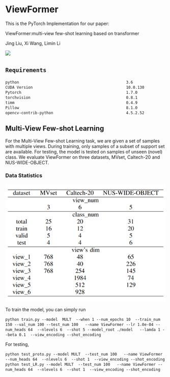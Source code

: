 # **ViewFormer**

This is the PyTorch Implementation for our paper:

ViewFormer:multi-view few-shot learning based on transformer

Jing Liu, Xi Wang, Limin Li

<img src="figs/frame.png">


## `Requirements`

    python                                               3.6 
    CUDA Version                                         10.0.130
    Pytorch                                              1.7.0
    torchvision                                          0.8.1
    timm                                                 0.4.9
    Pillow                                               8.1.0
    opencv-contrib-python                                4.5.2.52
 





## Multi-View Few-shot Learning 

For the Multi-View Few-shot Learning task, we are given a set of samples with multiple views. 
During training, only samples of a subset of support set are available. 
For testing, the model is tested on samples of unseen (novel) class. We evaluate ViewFormer on three datasets, 
MVset, Caltech-20 and NUS-WIDE-OBJECT. 


### Data Statistics

<img src="figs/img.png">

To train the model, you can simply run
```angular2html
python train.py --model  MULT  --when 1 --num_epochs 10  --train_num 150 --val_num 100 --test_num 100   --name ViewFormer --lr 1.0e-04 --num_heads 64  --nlevels 6  --shot 5 --model_root ./model   --lamda 1 --beta 0.1  --view_encoding --shot_encoding
```
For testing, 
```angular2html
python test_proto.py --model MULT  --test_num 100   --name ViewFormer --num_heads 64  --nlevels 6  --shot 1  --view_encoding --shot_encoding
python test_LR.py --model MULT  --test_num 100   --name ViewFormer --num_heads 64  --nlevels 6  --shot 1  --view_encoding --shot_encoding
```

